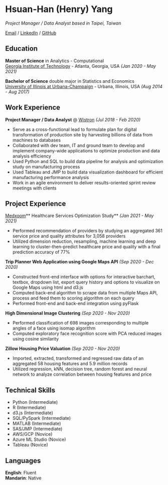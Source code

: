 # Hsuan-Han (Henry) Yang

_Project Manager / Data Analyst based in Taipei, Taiwan_ <br>

[Email](mailto:hsuanhanyang@gmail.com) / [LinkedIn](https://www.linkedin.com/in/hsuan-han-henry-yang/) / [GitHub](https://github.com/henryyang8/)

## Education

**Master of Science** in Analytics - Computational<br>
[Georgia Institute of Technology](https://www.gatech.edu/) - Atlanta, Georgia, USA _(Jan 2020 - May 2021)_

**Bachelor of Science** double major in Statistics and Economics<br>
[University of Illinois at Urbana-Champaign](https://illinois.edu/) - Urbana, Illinois, USA _(Aug 2014 - Aug 2017)_

## Work Experience

**Project Manager / Data Analyst** @ [Wistron](https://www.wistron.com/) _(Jul 2018 - Feb 2020)_ <br>
-	Serve as a cross-functional lead to formulate plan for digital transformation of production site by harvesting billions of data from machines to databases
-	Collaborated with dev team, IT and ground team to develop and implement company-wide applications to optimize production and data analysis efficiency
-	Used Python and SQL to build data pipeline for analysis and optimization study on manufacturing process
-	Used Tableau and JMP to build data visualization dashboard for efficient manufacturing performance analysis
-	Work in an agile environment to deliver results-oriented sprint review meetings with clients

## Project Experience

[Medxoom](https://medxoom.com/)** Healthcare Services Optimization Study** _(Jan 2021 - May 2021)_ <br>
- Performed recommendation of providers by studying an aggregated 361 service price and quality attributes for 3,058 providers 
-	Utilized dimension reduction, resampling, machine learning and deep learning to cluster-then-predict healthcare price and quality with a final prediction accuracy of 77%

**Trip Planner Web Application using Google Maps API** _(Sep 2020 - Dec 2020)_ <br>
-	Constructed front-end interface with options for interactive barchart, textbox, dropdown list, export query history and options to visualize on Google Maps using html and d3.js
-	Computed back-end algorithm to scrape data from multiple Maps API, process and feed them to scoring algorithm on each query
-	Performed front-end and back-end integration using pyFlask

**High Dimensional Image Clustering** _(Sep 2020 - Nov 2020)_ <br>
-	Performed classification of 698 images corresponding to multiple angles of a face using isomap algorithm
-	Computed exploratory face recognition score with PCA reduced images using cosine similarity

**Zillow Housing Price Valuation** _(Sep 2020 - Nov 2020)_ <br>
-	Imported, extracted, transformed and regressed raw data of an aggregated 58 housing features and 5.9 million records
-	Utilized regression, kNN, decision tree, random forest and neural network to analyze correlation between housing features and price

## Technical Skills
-	Python (Intermediate)
-	R (Intermediate)
-	d3.js (Intermediate)
-	SQL/PySpark (Intermediate)
-	MATLAB (Intermediate)
-	SAS/JMP (Intermediate)
-	AWS/GCP (Novice)
-	Azure ML Studio (Novice)
-	Tableau (Novice)

## Languages

**English**: Fluent <br>
**Mandarin**: Native
<br><br>


